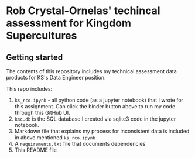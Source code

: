 # Rob Crystal-Ornelas' techincal assessment for Kingdom Supercultures

## Getting started
The contents of this repository includes my technical assessment data products for KS's Data Engineer position.

This repo includes:

1. `ks_rco.ipynb` - all python code (as a jupyter notebook) that I wrote for this assignment. Can click the binder button above to run my code through this GitHub UI.
2. `ksc.db` is the SQL database I created via sqlite3 code in the jupyter notebook.
3. Markdown file that explains my process for inconsistent data is included in above mentioned `ks_rco.ipynb`
4. A `requirements.txt` file that documents dependencies
5. This README file
